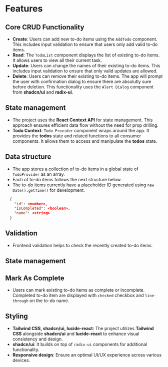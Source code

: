 # Features

## **Core CRUD Functionality**
  * **Create**: Users can add new to-do items using the `AddTodo` component. This includes input validation to ensure that users only add valid to-do items.
  * **Read**: The `TodoList` component displays the list of existing to-do items. It allows users to view all their current task.
  * **Update**: Users can change the names of their existing to-do items. This includes input validation to ensure that only valid updates are allowed.
  * **Delete**: Users can remove their existing to-do items. The app will prompt the user with confirmation dialog to ensure there are absolutly sure before deletion. This functionality uses the `Alert Dialog` component from **shadcn/ui** and **radix-ui**.

## **State management**
  * The project uses the **React Context API** for state management. This approach ensures efficient data flow without the need for prop drilling.
  * **Todo Context**: `Todo Provider` component wraps around the app. It provides the **todos** state and related functions to all consumer components. It allows them to access and manipulate the **todos** state.
## **Data structure**
  * The app stores a collection of to-do items in a global state of `TodoProvider` as an array.
  * Each of to-do items follows the next structure below.
  * The to-do items currently have a placeholder ID generated using `new Date().getTime()` for development.
  ```json
    {
      "id": <number>,
      "isCompleted": <boolean>,
      "name": <string>
    }
  ```
## **Validation**
  * Frontend validation helps to check the recently created to-do items.
## **State management**
## **Mark As Complete**
  * Users can mark existing to-do items as complete or incomplete. Completed to-do item are displayed with `checked` checkbox and `line-through` on the to-do name.
## **Styling**
  * **Tailwind CSS, shadcn/ui, lucide-react**: The project utilizes **Tailwind CSS** alongside **shadcn/ui** and **lucide-react** to enhance visual consistency and design.
  * **shadcn/ui**: It builds on top of `radix-ui` components for additional functionality.
  * **Responsive design**: Ensure an optimal UI/UX experience across various devices.